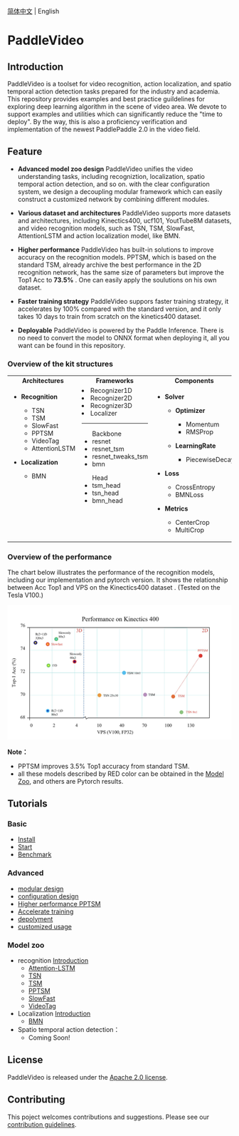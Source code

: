 [简体中文](README_cn.md) | English

# PaddleVideo

## Introduction

PaddleVideo is a toolset for video recognition, action localization, and spatio temporal action detection tasks prepared for the industry and academia. This repository provides examples and best practice guildelines for exploring deep learning algorithm in the scene of video area. We devote to support examples and utilities which can significantly reduce the "time to deploy". By the way, this is also a proficiency verification and implementation of the newest PaddlePaddle 2.0 in the video field.


## Feature

- **Advanced model zoo design**
    PaddleVideo unifies the video understanding tasks, including recogniztion, localization, spatio temporal action detection, and so on. with the clear configuration system, we design a decoupling modular framework which can easily construct a customized network by combining different modules.

- **Various dataset and architectures**
    PaddleVideo supports more datasets and architectures, including Kinectics400, ucf101, YoutTube8M datasets, and video recognition models, such as TSN, TSM, SlowFast, AttentionLSTM and action localization model, like BMN.

- **Higher performance**
    PaddleVideo has built-in solutions to improve accuracy on the recognition models. PPTSM, which is based on the standard TSM, already archive the best performance in the 2D recognition network, has the same size of parameters but improve the Top1 Acc to **73.5%** . One can easily apply the soulutions on his own dataset.

- **Faster training strategy**
    PaddleVideo suppors faster training strategy, it accelerates by 100% compared with the standard version, and it only takes 10 days to train from scratch on the kinetics400 dataset.

- **Deployable**
    PaddleVideo is powered by the Paddle Inference. There is no need to convert the model to ONNX format when deploying it, all you want can be found in this repository.

### Overview of the kit structures

<table>
  <tbody>
    <tr align="center" valign="bottom">
      <td>
        <b>Architectures</b>
      </td>
      <td>
        <b>Frameworks</b>
      </td>
      <td>
        <b>Components</b>
      </td>
      <td>
        <b>Data Augmentation</b>
      </td>
    </tr>
    <tr valign="top">
      <td>
        <ul><li><b>Recognition</b></li>
          <ul>
            <li>TSN</li>
            <li>TSM</li>
            <li>SlowFast</li>
            <li>PPTSM</li>
            <li>VideoTag</li>
            <li>AttentionLSTM</li>
          </ul>
        </ul>
        <ul><li><b>Localization</b></li>
          <ul>
            <li>BMN</li>
          </ul>
        </ul>
      </td>
      <td> 
          <li>Recognizer1D</li>
          <li>Recognizer2D</li>
          <li>Recognizer3D</li>
          <li>Localizer</li> 
        <HR></HR>
        <ul>Backbone
            <li>resnet</li>
            <li>resnet_tsm</li>
            <li>resnet_tweaks_tsm</li>
            <li>bmn</li>
        </ul>
        <ul>Head
            <li>tsm_head</li>
            <li>tsn_head</li>
            <li>bmn_head</li>
            <slowfast_head></li>
            <bmn_head></li>
        </ul>
      </td>
      <td>
        <ul><li><b>Solver</b></li>
          <ul><li><b>Optimizer</b></li>
              <ul>
                <li>Momentum</li>
                <li>RMSProp</li>
              </ul>
          </ul>
          <ul><li><b>LearningRate</b></li>
              <ul>
                <li>PiecewiseDecay</li>
              </ul>
          </ul>
        </ul>
        <ul><li><b>Loss</b></li>
          <ul>
            <li>CrossEntropy</li>
            <li>BMNLoss</li>  
          </ul>  
        </ul>  
        <ul><li><b>Metrics</b></li>
          <ul>
            <li>CenterCrop</li>
            <li>MultiCrop</li>  
          </ul>  
        </ul> 
      </td>
      <td>
        <ul><li><b>Batch</b></li>
          <ul>
            <li>Mixup</li>
            <li>Cutmix</li>  
          </ul>  
        </ul> 
        <ul><li><b>Image</b></li>
            <ul>
                <li>Resize</li>  
                <li>Flipping</li>  
                <li>MultiScaleCrop</li>
                <li>Crop</li>
                <li>Color Distort</li>  
                <li>Random Crop</li>
            </ul>
         </ul>
         <ul><li><b>Image</b></li>
            <ul>
                <li>Mixup </li>
                <li>Cutmix </li>
            </ul>
        </ul>  
      </td>  
    </tr>


</td>
    </tr>
  </tbody>
</table>

### Overview of the performance

The chart below illustrates the performance of the recognition models, including our implementation and pytorch version. It shows the relationship between Acc Top1 and VPS on the Kinectics400 dataset . (Tested on the Tesla V100.)

<div align="center">
  <img src="docs/images/acc_vps.jpeg" />
</div>

**Note：**
- PPTSM improves 3.5% Top1 accuracy from standard TSM.
- all these models described by RED color can be obtained in the [Model Zoo](#ModelZoo), and others are Pytorch results.

## Tutorials

### Basic

- [Install](docs/eninstall.md)
- [Start](docs/en/getting_started.md)
- [Benchmark](docs/en/benchmark.md)

### Advanced
- [modular design]()
- [configuration design]()
- [Higher performance PPTSM]()
- [Accelerate training]()
- [depolyment]()
- [customized usage]()

### Model zoo

- recognition [Introduction]()
    - [Attention-LSTM]()
    - [TSN]()
    - [TSM]()
    - [PPTSM]()
    - [SlowFast]()
    - [VideoTag]()
- Localization [Introduction]()
    - [BMN]()
- Spatio temporal action detection：
    - Coming Soon!


## License

PaddleVideo is released under the [Apache 2.0 license](LICENSE).




## Contributing
This poject welcomes contributions and suggestions. Please see our [contribution guidelines](docs/CONTRIBUTING.md).
